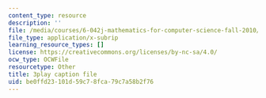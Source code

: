 ```yaml
---
content_type: resource
description: ''
file: /media/courses/6-042j-mathematics-for-computer-science-fall-2010/be0ffd23101d59c78fca79c7a58b2f76_l1BCv3qqW4A.vtt
file_type: application/x-subrip
learning_resource_types: []
license: https://creativecommons.org/licenses/by-nc-sa/4.0/
ocw_type: OCWFile
resourcetype: Other
title: 3play caption file
uid: be0ffd23-101d-59c7-8fca-79c7a58b2f76
---
```

